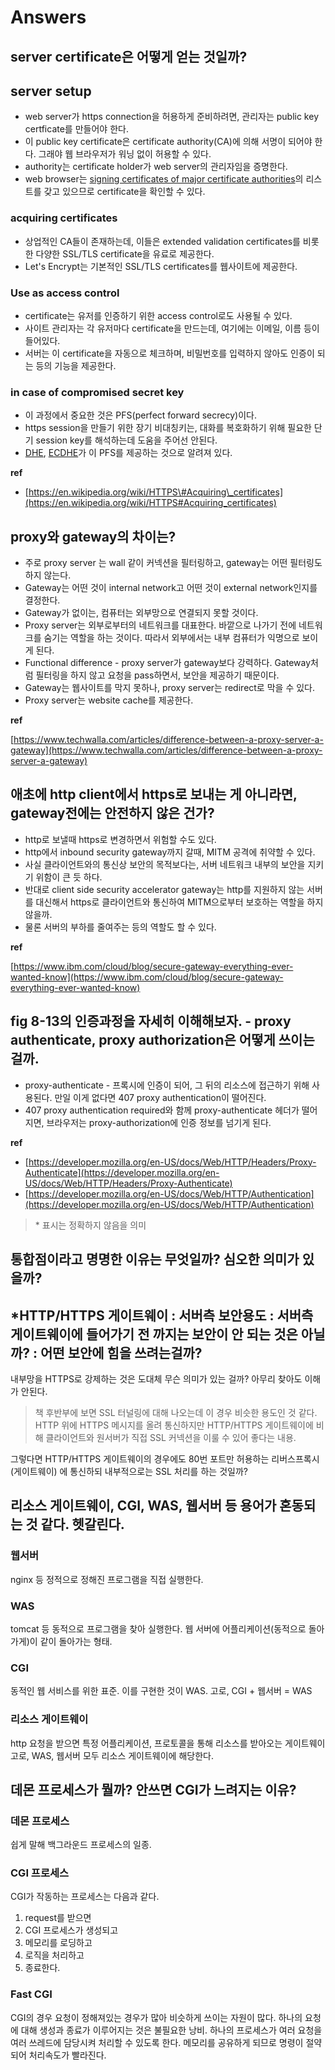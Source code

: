 # Answers

## server certificate은 어떻게 얻는 것일까?

## server setup

* web server가 https connection을 허용하게 준비하려면, 관리자는 public key certficate를 만들어야 한다.
* 이 public key certificate은 certificate authority\(CA\)에 의해 서명이 되어야 한다. 그래야 웹 브라우저가 워닝 없이 허용할 수 있다.
* authority는 certificate holder가 web server의 관리자임을 증명한다.
* web browser는 [signing certificates of major certificate authorities](https://en.wikipedia.org/wiki/Root_certificate)의 리스트를 갖고 있으므로 certificate을 확인할 수 있다.

### acquiring certificates

* 상업적인 CA들이 존재하는데, 이들은 extended validation certificates를 비롯한 다양한 SSL/TLS certificate을 유료로 제공한다.
* Let's Encrypt는 기본적인 SSL/TLS certificates를 웹사이트에 제공한다.

### Use as access control

* certificate는 유저를 인증하기 위한 access control로도 사용될 수 있다.
* 사이트 관리자는 각 유저마다 certificate을 만드는데, 여기에는 이메일, 이름 등이 들어있다.
* 서버는 이 certificate을 자동으로 체크하며, 비밀번호를 입력하지 않아도 인증이 되는 등의 기능을 제공한다.

### in case of compromised secret key

* 이 과정에서 중요한 것은 PFS\(perfect forward secrecy\)이다.
* https session을 만들기 위한 장기 비대칭키는, 대화를 복호화하기 위해 필요한 단기 session key를 해석하는데 도움을 주어선 안된다.
* [DHE](https://en.wikipedia.org/wiki/Diffie%E2%80%93Hellman_key_exchange), [ECDHE](https://en.wikipedia.org/wiki/Elliptic-curve_Diffie%E2%80%93Hellman)가 이 PFS를 제공하는 것으로 알려져 있다.

**ref**

* [https://en.wikipedia.org/wiki/HTTPS\#Acquiring\_certificates](https://en.wikipedia.org/wiki/HTTPS#Acquiring_certificates)

## proxy와 gateway의 차이는?

* 주로 proxy server 는 wall 같이 커넥션을 필터링하고, gateway는 어떤 필터링도 하지 않는다.
* Gateway는 어떤 것이 internal network고 어떤 것이 external network인지를 결정한다.
* Gateway가 없이는, 컴퓨터는 외부망으로 연결되지 못할 것이다.
* Proxy server는 외부로부터의 네트워크를 대표한다. 바깥으로 나가기 전에 네트워크를 숨기는 역할을 하는 것이다. 따라서 외부에서는 내부 컴퓨터가 익명으로 보이게 된다.
* Functional difference - proxy server가 gateway보다 강력하다. Gateway처럼 필터링을 하지 않고 요청을 pass하면서, 보안을 제공하기 때문이다.
* Gateway는 웹사이트를 막지 못하나, proxy server는 redirect로 막을 수 있다.
* Proxy server는 website cache를 제공한다.

**ref**

[https://www.techwalla.com/articles/difference-between-a-proxy-server-a-gateway](https://www.techwalla.com/articles/difference-between-a-proxy-server-a-gateway)

## 애초에 http client에서 https로 보내는 게 아니라면, gateway전에는 안전하지 않은 건가?

* http로 보낼때 https로 변경하면서 위험할 수도 있다.
* http에서 inbound security gateway까지 갈때, MITM 공격에 취약할 수 있다.
* 사실 클라이언트와의 통신상 보안의 목적보다는, 서버 네트워크 내부의 보안을 지키기 위함이 큰 듯 하다.
* 반대로 client side security accelerator gateway는 http를 지원하지 않는 서버를 대신해서 https로 클라이언트와 통신하여 MITM으로부터 보호하는 역할을 하지 않을까.
* 물론 서버의 부하를 줄여주는 등의 역할도 할 수 있다.

**ref**

[https://www.ibm.com/cloud/blog/secure-gateway-everything-ever-wanted-know](https://www.ibm.com/cloud/blog/secure-gateway-everything-ever-wanted-know)

## fig 8-13의 인증과정을 자세히 이해해보자. - proxy authenticate, proxy authorization은 어떻게 쓰이는걸까.

* proxy-authenticate - 프록시에 인증이 되어, 그 뒤의 리소스에 접근하기 위해 사용된다. 만일 이게 없다면 407 proxy authentication이 떨어진다.
* 407 proxy authentication required와 함께 proxy-authenticate 헤더가 떨어지면, 브라우저는 proxy-authorization에 인증 정보를 넘기게 된다.

**ref**

* [https://developer.mozilla.org/en-US/docs/Web/HTTP/Headers/Proxy-Authenticate](https://developer.mozilla.org/en-US/docs/Web/HTTP/Headers/Proxy-Authenticate)
* [https://developer.mozilla.org/en-US/docs/Web/HTTP/Authentication](https://developer.mozilla.org/en-US/docs/Web/HTTP/Authentication)

> \* 표시는 정확하지 않음을 의미

## 통합점이라고 명명한 이유는 무엇일까? 심오한 의미가 있을까?

## \*HTTP/HTTPS 게이트웨이 : 서버측 보안용도 : 서버측 게이트웨이에 들어가기 전 까지는 보안이 안 되는 것은 아닐까? : 어떤 보안에 힘을 쓰려는걸까?

내부망을 HTTPS로 강제하는 것은 도대체 무슨 의미가 있는 걸까? 아무리 찾아도 이해가 안된다.

> 책 후반부에 보면 SSL 터널링에 대해 나오는데 이 경우 비슷한 용도인 것 같다. HTTP 위에 HTTPS 메시지를 올려 통신하지만 HTTP/HTTPS 게이트웨이에 비해 클라이언트와 원서버가 직접 SSL 커넥션을 이룰 수 있어 좋다는 내용.

그렇다면 HTTP/HTTPS 게이트웨이의 경우에도 80번 포트만 허용하는 리버스프록시\(게이트웨이\) 에 통신하되 내부적으로는 SSL 처리를 하는 것일까?

## 리소스 게이트웨이, CGI, WAS, 웹서버 등 용어가 혼동되는 것 같다. 헷갈린다.

### 웹서버

nginx 등 정적으로 정해진 프로그램을 직접 실행한다.

### WAS

tomcat 등 동적으로 프로그램을 찾아 실행한다. 웹 서버에 어플리케이션\(동적으로 돌아가게\)이 같이 돌아가는 형태.

### CGI

동적인 웹 서비스를 위한 표준. 이를 구현한 것이 WAS. 고로, CGI + 웹서버 = WAS

### 리소스 게이트웨이

http 요청을 받으면 특정 어플리케이션, 프로토콜을 통해 리소스를 받아오는 게이트웨이 고로, WAS, 웹서버 모두 리소스 게이트웨이에 해당한다.

## 데몬 프로세스가 뭘까? 안쓰면 CGI가 느려지는 이유?

### 데몬 프로세스

쉽게 말해 백그라운드 프로세스의 일종.

### CGI 프로세스

CGI가 작동하는 프로세스는 다음과 같다.

1. request를 받으면
2. CGI 프로세스가 생성되고
3. 메모리를 로딩하고
4. 로직을 처리하고
5. 종료한다.

### Fast CGI

CGI의 경우 요청이 정해져있는 경우가 많아 비슷하게 쓰이는 자원이 많다. 하나의 요청에 대해 생성과 종료가 이루어지는 것은 불필요한 낭비. 하나의 프로세스가 여러 요청을 여러 쓰레드에 담당시켜 처리할 수 있도록 한다. 메모리를 공유하게 되므로 명령이 절약되어 처리속도가 빨라진다.

